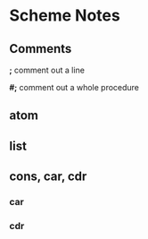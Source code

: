 # Scheme Notes

## Comments

**;** comment out a line

**\#;** comment out a whole procedure

## atom

## list

## cons, car, cdr

### car

### cdr

